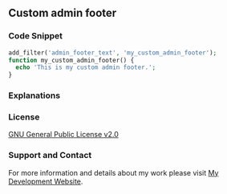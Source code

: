 ## Custom admin footer

### Code Snippet

```php
add_filter('admin_footer_text', 'my_custom_admin_footer');
function my_custom_admin_footer() {
  echo 'This is my custom admin footer.';
}
```
### Explanations

### License

[GNU General Public License v2.0](https://github.com/dedewiweka/snippets/blob/main/LICENSE)

### Support and Contact

For more information and details about my work please visit [My Development Website](https://dede.wiweka.com/development).